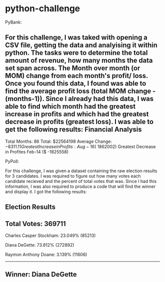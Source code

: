 # python-challenge

PyBank: 


For this challenge, I was taked with opening a CSV file, getting the data and analyising it within python. The tasks were to determine the total amount of revenue, how many months the data set span across. The Month over month (or MOM) change from each month's profit/ loss. Once you found this data, I found was able to find the average profit loss (total MOM change - (months-1)).  Since I already had this data, I was able to find which month had the greatest increase in profits and which had the greatest decrease in profits (greatest loss). I was able to get the following results: 
 Financial Analysis
----------------------------------
Total Months: 86
Total: $22564198
Average Change: $-8311.11
Greatest Increase in Profits: Aug-16 ($ 1862002)
Greatest Decrease in Profites Feb-14 ($ -1825558)


PyPoll:

For this challenge, I was given a dataset containing the raw election results for 3 candidates. I was required to figure out how many votes each candidate recieved and the percent of total votes that was. Since I had this information, I was also required to produce a code that will find the winner and display it. I got the following results:

Election Results
----------------------------------
 Total Votes: 369711
----------------------------------

Charles Casper Stockham: 23.049% (85213)

Diana DeGette: 73.812% (272892)

Raymon Anthony Doane: 3.139% (11606)

----------------------------------
Winner: Diana DeGette
----------------------------------